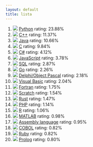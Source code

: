 ```yaml
---
layout: default
title: lista
---
```

1. ![](https://www.tiobe.com/wp-content/themes/tiobe/tiobe-index/images/Python.png)
[Python](/Python)
rating: 23.88%
2. ![](https://www.tiobe.com/wp-content/themes/tiobe/tiobe-index/images/C__.png)
[C++](/C++)
rating: 11.37%
3. ![](https://www.tiobe.com/wp-content/themes/tiobe/tiobe-index/images/Java.png)
[Java](/Java)
rating: 10.66%
4. ![](https://www.tiobe.com/wp-content/themes/tiobe/tiobe-index/images/C.png)
[C](/C)
rating: 9.84%
5. ![](https://www.tiobe.com/wp-content/themes/tiobe/tiobe-index/images/C_.png)
[C#](/C#)
rating: 4.12%
6. ![](https://www.tiobe.com/wp-content/themes/tiobe/tiobe-index/images/JavaScript.png)
[JavaScript](/JavaScript)
rating: 3.78%
7. ![](https://www.tiobe.com/wp-content/themes/tiobe/tiobe-index/images/SQL.png)
[SQL](/SQL)
rating: 2.87%
8. ![](https://www.tiobe.com/wp-content/themes/tiobe/tiobe-index/images/Go.png)
[Go](/Go)
rating: 2.26%
9. ![](https://www.tiobe.com/wp-content/themes/tiobe/tiobe-index/images/Delphi_Object_Pascal.png)
[Delphi/Object Pascal](/Delphi_Object_Pascal)
rating: 2.18%
10. ![](https://www.tiobe.com/wp-content/themes/tiobe/tiobe-index/images/Visual_Basic.png)
[Visual Basic](/Visual_Basic)
rating: 2.04%
11. ![](https://www.tiobe.com/wp-content/themes/tiobe/tiobe-index/images/Fortran.png)
[Fortran](/Fortran)
rating: 1.75%
12. ![](https://www.tiobe.com/wp-content/themes/tiobe/tiobe-index/images/Scratch.png)
[Scratch](/Scratch)
rating: 1.54%
13. ![](https://www.tiobe.com/wp-content/themes/tiobe/tiobe-index/images/Rust.png)
[Rust](/Rust)
rating: 1.47%
14. ![](https://www.tiobe.com/wp-content/themes/tiobe/tiobe-index/images/PHP.png)
[PHP](/PHP)
rating: 1.14%
15. ![](https://www.tiobe.com/wp-content/themes/tiobe/tiobe-index/images/R.png)
[R](/R)
rating: 1.06%
16. ![](https://www.tiobe.com/wp-content/themes/tiobe/tiobe-index/images/MATLAB.png)
[MATLAB](/MATLAB)
rating: 0.98%
17. ![](https://www.tiobe.com/wp-content/themes/tiobe/tiobe-index/images/Assembly_language.png)
[Assembly language](/Assembly_language)
rating: 0.95%
18. ![](https://www.tiobe.com/wp-content/themes/tiobe/tiobe-index/images/COBOL.png)
[COBOL](/COBOL)
rating: 0.82%
19. ![](https://www.tiobe.com/wp-content/themes/tiobe/tiobe-index/images/Ruby.png)
[Ruby](/Ruby)
rating: 0.82%
20. ![](https://www.tiobe.com/wp-content/themes/tiobe/tiobe-index/images/Prolog.png)
[Prolog](/Prolog)
rating: 0.80%
